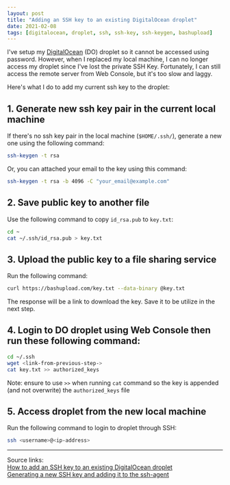 ```yaml
---
layout: post
title: "Adding an SSH key to an existing DigitalOcean droplet"
date: 2021-02-08
tags: [digitalocean, droplet, ssh, ssh-key, ssh-keygen, bashupload]
---
```


I've setup my [DigitalOcean](https://m.do.co/c/bbd11b561ab2) (DO) droplet so it cannot be accessed using password. However, when I replaced my local machine, I can no longer access my droplet since I've lost the private SSH Key. Fortunately, I can still access the remote server from Web Console, but it's too slow and laggy.

Here's what I do to add my current ssh key to the droplet:

## 1. Generate new ssh key pair in the current local machine

If there's no ssh key pair in the local machine (`$HOME/.ssh/`), generate a new one using the following command:
```bash
ssh-keygen -t rsa
```

Or, you can attached your email to the key using this command:
```bash
ssh-keygen -t rsa -b 4096 -C "your_email@example.com"
```

## 2. Save public key to another file

Use the following command to copy `id_rsa.pub` to `key.txt`:
```bash
cd ~
cat ~/.ssh/id_rsa.pub > key.txt
```

## 3. Upload the public key to a file sharing service

Run the following command:
```bash
curl https://bashupload.com/key.txt --data-binary @key.txt
```

The response will be a link to download the key. Save it to be utilize in the next step.

## 4. Login to DO droplet using Web Console then run these following command:
```bash
cd ~/.ssh
wget <link-from-previous-step->
cat key.txt >> authorized_keys
```

Note: ensure to use `>>` when running `cat` command so the key is appended (and not overwrite) the `authorized_keys` file

## 5. Access droplet from the new local machine

Run the following command to login to droplet through SSH:
```bash
ssh <username>@<ip-address>
```

---

Source links:<br />
[How to add an SSH key to an existing DigitalOcean droplet](https://dev.to/saunved/how-to-add-an-ssh-key-to-an-existing-digitalocean-droplet-2mob)<br />
[Generating a new SSH key and adding it to the ssh-agent](https://docs.github.com/en/github/authenticating-to-github/generating-a-new-ssh-key-and-adding-it-to-the-ssh-agent)